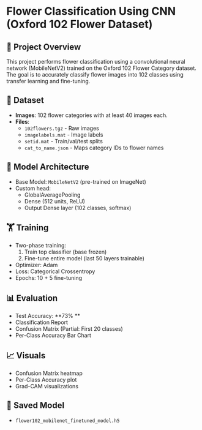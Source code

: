 # Flower Classification Using CNN (Oxford 102 Flower Dataset)

## 📌 Project Overview
This project performs flower classification using a convolutional neural network (MobileNetV2) trained on the Oxford 102 Flower Category dataset. The goal is to accurately classify flower images into 102 classes using transfer learning and fine-tuning.

## 📁 Dataset
- **Images**: 102 flower categories with at least 40 images each.
- **Files**:
  - `102flowers.tgz` - Raw images
  - `imagelabels.mat` - Image labels
  - `setid.mat` - Train/val/test splits
  - `cat_to_name.json` - Maps category IDs to flower names

## 🧠 Model Architecture
- Base Model: `MobileNetV2` (pre-trained on ImageNet)
- Custom head:
  - GlobalAveragePooling
  - Dense (512 units, ReLU)
  - Output Dense layer (102 classes, softmax)

## 🏋️ Training
- Two-phase training:
  1. Train top classifier (base frozen)
  2. Fine-tune entire model (last 50 layers trainable)
- Optimizer: Adam
- Loss: Categorical Crossentropy
- Epochs: 10 + 5 fine-tuning

## 📊 Evaluation
- Test Accuracy: **73% **
- Classification Report
- Confusion Matrix (Partial: First 20 classes)
- Per-Class Accuracy Bar Chart

## 📈 Visuals
- Confusion Matrix heatmap
- Per-Class Accuracy plot
- Grad-CAM visualizations

## 💾 Saved Model
- `flower102_mobilenet_finetuned_model.h5`


